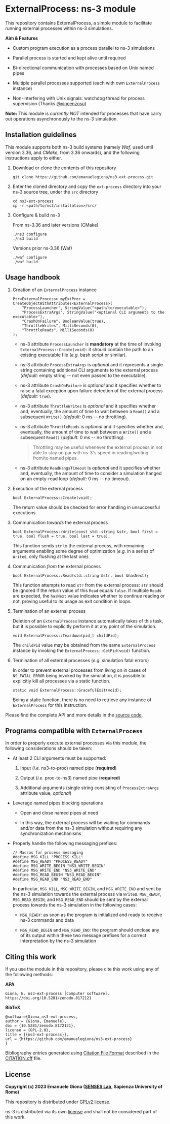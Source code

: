# ExternalProcess: ns-3 module

This repository contains ExternalProcess, a simple module to facilitate running external processes within ns-3 simulations.

**Aim & Features**

- Custom program execution as a process parallel to ns-3 simulations

- Parallel process is started and kept alive until required

- Bi-directional communication with processes based on Unix named pipes

- Multiple parallel processes supported (each with own `ExternalProcess` instance)

- Non-interfering with Unix signals: watchdog thread for process supervision (Thanks [@vincenzosu][ghuser_vincenzo])

**Note:** This module is *currently NOT* intended for processes that have carry out operations asynchronously to the ns-3 simulation.

## Installation guidelines

This module supports both ns-3 build systems (namely _Waf_, used until version 3.36, and _CMake_, from 3.36 onwards), and the following instructions apply to either.

1. Download or clone the contents of this repository

    ```
    git clone https://github.com/emanuelegiona/ns3-ext-process.git
    ```

2. Enter the cloned directory and copy the `ext-process` directory into your ns-3 source tree, under the `src` directory

    ```
    cd ns3-ext-process
    cp -r <path/to/ns3/installation>/src/
    ```

3. Configure & build ns-3

    From ns-3.36 and later versions (CMake)

    ```
    ./ns3 configure
    ./ns3 build
    ```

    Versions prior ns-3.36 (Waf)

    ```
    ./waf configure
    ./waf build
    ```

## Usage handbook

1. Creation of an `ExternalProcess` instance

    ```
    Ptr<ExternalProcess> myExtProc = CreateObjectWithAttributes<ExternalProcess>(
        "ProcessLauncher", StringValue("<path/to/executable>"),
        "ProcessExtraArgs", StringValue("<optional CLI arguments to the executable>"),
        "CrashOnFailure", BooleanValue(true),
        "ThrottleWrites", MilliSeconds(0),
        "ThrottleReads", MilliSeconds(0)
    );
    ```

    - ns-3 attribute `ProcessLauncher` is **mandatory** at the time of invoking `ExternalProcess::Create(void)`: it should contain the path to an existing executable file (_e.g._ bash script or similar).

    - ns-3 attribute `ProcessExtraArgs` is _optional_ and it represents a single string containing additional CLI arguments to the external process (_default:_ empty string -- not even passed to the executable).

    - ns-3 attribute `CrashOnFailure` is _optional_ and it specifies whether to raise a fatal exception upon failure detection of the external process (_default:_ `true`).

    - ns-3 attribute `ThrottleWrites` is _optional_ and it specifies whether and, eventually, the amount of time to wait between a `Read()` and a subsequent `Write()` (_default:_ 0 ms -- no throttling).

    - ns-3 attribute `ThrottleReads` is _optional_ and it specifies whether and, eventually, the amount of time to wait between a `Write()` and a subsequent `Read()` (_default:_ 0 ms -- no throttling).

        > Throttling may be useful whenever the external process in not able to stay on par with ns-3's speed in reading/writing from/to named pipes.

    - ns-3 attribute `ReadHangsTimeout` is _optional_ and it specifies whether and, eventually, the amount of time to consider a simulation hanged on an empty-read loop (_default:_ 0 ms -- no timeout).

2. Execution of the external process

    ```
    bool ExternalProcess::Create(void);
    ```

    The return value should be checked for error handling in unsuccessful executions.

3. Communication _towards_ the external process

    ```
    bool ExternalProcess::Write(const std::string &str, bool first = true, bool flush = true, bool last = true);
    ```

    This function sends `str` to the external process, with remaining arguments enabling some degree of optimization (_e.g._ in a series of `Write`s, only flushing at the last one).

4. Communication _from_ the external process

    ```
    bool ExternalProcess::Read(std::string &str, bool &hasNext);
    ```

    This function attempts to read `str` from the external process: `str` should be ignored if the return value of this `Read` equals `false`.
    If multiple `Read`s are expected, the `hasNext` value indicates whether to continue reading or not, proving useful to its usage as exit condition in loops.

5. Termination of an external process

    Deletion of an `ExternalProcess` instance automatically takes of this task, but it is possible to explicitly perform it at any point of the simulation.

    ```
    void ExternalProcess::Teardown(pid_t childPid);
    ```

    The `childPid` value may be obtained from the same `ExternalProcess` instance by invoking the `ExternalProcess::GetPid(void)` function.

6. Termination of all external processes (_e.g._ simulation fatal errors)

    In order to prevent external processes from living on in cases of `NS_FATAL_ERROR` being invoked by the simulation, it is possible to explicitly kill all processes via a static function.

    ```
    static void ExternalProcess::GracefulExit(void);
    ```

    Being a static function, there is no need to retrieve any instance of `ExternalProcess` for this instruction.

Please find the complete API and more details in the [source code][ExternalProcess_source].

## Programs compatible with `ExternalProcess`

In order to properly execute external processes via this module, the following considerations should be taken:

- At least 2 CLI arguments must be supported:
  
    1. Input (_i.e._ ns3-to-proc) named pipe (**required**)

    2. Output (_i.e._ proc-to-ns3) named pipe (**required**)
    
    3. Additional arguments (single string consisting of `ProcessExtraArgs` attribute value, _optional_)

- Leverage named pipes blocking operations

    - Open and close named pipes at need

    - In this way, the external process will be waiting for commands and/or data from the ns-3 simulation without requiring any synchronization mechanisms

- Properly handle the following messaging prefixes:

    ```
    // Macros for process messaging
    #define MSG_KILL "PROCESS_KILL"
    #define MSG_READY "PROCESS_READY"
    #define MSG_WRITE_BEGIN "NS3_WRITE_BEGIN"
    #define MSG_WRITE_END "NS3_WRITE_END"
    #define MSG_READ_BEGIN "NS3_READ_BEGIN"
    #define MSG_READ_END "NS3_READ_END"
    ```

    In particular, `MSG_KILL`, `MSG_WRITE_BEGIN`, and `MSG_WRITE_END` and sent by the ns-3 simulation towards the external process via `Write`s.
    `MSG_READY`, `MSG_READ_BEGIN`, and `MSG_READ_END` should be sent by the external process towards the ns-3 simulation in the following cases:

    - `MSG_READY`: as soon as the program is initialized and ready to receive ns-3 commands and data
    
    - `MSG_READ_BEGIN` and `MSG_READ_END`: the program should enclose any of its output within these two message prefixes for a correct interpretation by the ns-3 simulation

## Citing this work

If you use the module in this repository, please cite this work using any of the following methods:

**APA**

```
Giona, E. ns3-ext-process [Computer software]. https://doi.org/10.5281/zenodo.8172121
```

**BibTeX**

```
@software{Giona_ns3-ext-process,
author = {Giona, Emanuele},
doi = {10.5281/zenodo.8172121},
license = {GPL-2.0},
title = {{ns3-ext-process}},
url = {https://github.com/emanuelegiona/ns3-ext-process}
}
```

Bibliography entries generated using [Citation File Format][cff] described in the [CITATION.cff][citation] file.

## License

**Copyright (c) 2023 Emanuele Giona ([SENSES Lab][senseslab], Sapienza University of Rome)**

This repository is distributed under [GPLv2 license][license].

ns-3 is distributed via its own [license][ns3-license] and shall not be considered part of this work.

[ghuser_vincenzo]: https://github.com/vincenzosu
[ExternalProcess_source]: ./ext-process/model/ext-process.h
[cff]: https://citation-file-format.github.io/
[citation]: ./CITATION.cff
[senseslab]: https://senseslab.diag.uniroma1.it/
[license]: ./LICENSE
[ns3-license]: https://www.nsnam.org/develop/contributing-code/licensing/
